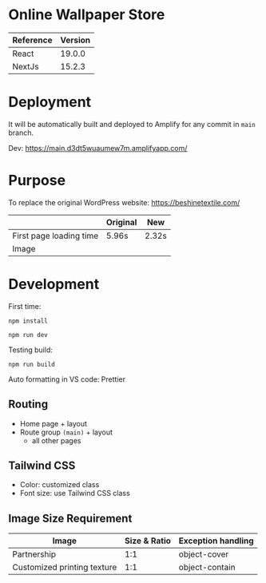 # Online Wallpaper Store

| Reference | Version |
|-----------|---------|
| React     | 19.0.0  |
| NextJs    | 15.2.3  |

# Deployment

It will be automatically built and deployed to Amplify for any commit in `main` branch.

Dev: https://main.d3dt5wuaumew7m.amplifyapp.com/

# Purpose

To replace the original WordPress website: https://beshinetextile.com/

|                         | Original | New   |
|-------------------------|----------|-------|
| First page loading time | 5.96s    | 2.32s |
| Image                   |

# Development

First time:

```
npm install
```

```
npm run dev
```

Testing build:

```
npm run build
```

Auto formatting in VS code: Prettier

## Routing

- Home page + layout
- Route group `(main)` + layout
  - all other pages

## Tailwind CSS

- Color: customized class
- Font size: use Tailwind CSS class

## Image Size Requirement

| Image                       | Size & Ratio | Exception handling |
|-----------------------------|--------------|--------------------|
| Partnership                 | 1:1          | object-cover       |
| Customized printing texture | 1:1          | object-contain     |